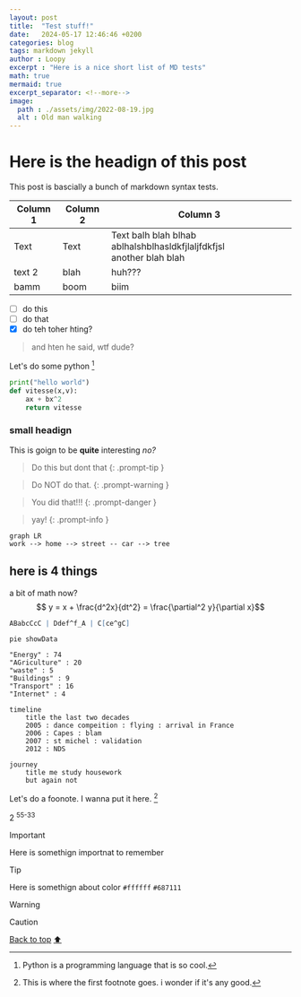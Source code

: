 ```yaml
---
layout: post
title:  "Test stuff!"
date:   2024-05-17 12:46:46 +0200
categories: blog
tags: markdown jekyll
author : Loopy
excerpt : "Here is a nice short list of MD tests"
math: true
mermaid: true
excerpt_separator: <!--more-->
image:
  path : ./assets/img/2022-08-19.jpg
  alt : Old man walking
---
```

# Here is the headign of this post

This post is bascially a bunch of markdown syntax tests.

<!--more-->

| Column 1 | Column 2 | Column 3                                                                   |
| -------- | -------- | -------------------------------------------------------------------------- |
| Text     | Text     | Text  balh blah blhab ablhalshblhasldkfjlaljfdkfjsl <br> another blah blah |
| text 2   | blah     | huh???                                                                     |
| bamm     | boom     | biim                                                                       |

- [ ] do this
- [ ] do that
- [x] do teh toher hting?

> and hten he said, wtf dude?

Let's do some python [^1]

[^1]: Python is a programming language that is so cool.

```python
print("hello world")
def vitesse(x,v):
    ax + bx^2
    return vitesse
```

### small headign
This is goign to be **quite** interesting *no?*

>Do this but dont that
{: .prompt-tip }

>Do NOT do that.
{: .prompt-warning }

>You did that!!!
{: .prompt-danger }

>yay!
{: .prompt-info }


```mermaid
graph LR
work --> home --> street -- car --> tree
```

## here is 4 things 

a bit of math now?
$$ y = x + \frac{d^2x}{dt^2} = \frac{\partial^2 y}{\partial x}$$

```abc
ABabcCcC | Ddef^f_A | C[ce^gC]
```

```mermaid
pie showData

"Energy" : 74
"AGriculture" : 20
"waste" : 5
"Buildings" : 9
"Transport" : 16
"Internet" : 4
```

```mermaid
timeline
    title the last two decades
    2005 : dance compeition : flying : arrival in France
    2006 : Capes : blam
    2007 : st michel : validation
    2012 : NDS
```

```mermaid
journey
    title me study housework
    but again not
```


Let's do a foonote. I wanna put it here. [^2]

[^2]: This is where the first footnote goes. i wonder if it's any good.

2 <sup>55-33</sup>



>[!Important]
>Here is somethign importnat to remember

>[!Tip]
> Here is somethign about color
`#ffffff`
`#687111`

>[!Warning]

>[!Caution]


[Back to top](#top)
[:arrow_up:](#top)
